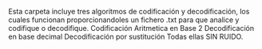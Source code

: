 Esta carpeta incluye tres algoritmos de codificación y decodificación, los cuales funcionan proporcionandoles un fichero .txt para que analice y codifique o decodifique.
Codificación Aritmetica en Base 2
Decodificación en base decimal
Decodificación por sustitución
Todas ellas SIN RUIDO.
